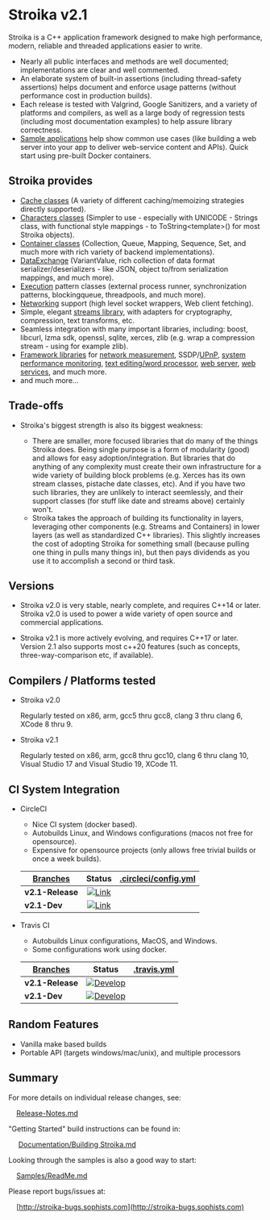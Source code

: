 ﻿# Stroika v2.1

Stroika is a C++ application framework designed to make high performance,
modern, reliable and threaded applications easier to write.

- Nearly all public interfaces and methods are well documented; implementations are clear and well commented.
- An elaborate system of built-in assertions (including thread-safety assertions) helps document and enforce usage patterns (without performance cost in production builds).
- Each release is tested with Valgrind, Google Sanitizers, and a variety of platforms and compilers, as well as a large body of regression tests (including most documentation examples) to help assure library correctness.
- [Sample applications](Samples/ReadMe.md) help show common use cases (like building a web server into your app to deliver web-service content and APIs). Quick start using pre-built Docker containers.

## Stroika provides

- [Cache classes](Library/Sources/Stroika/Foundation/Cache/ReadMe.md) (A variety of different caching/memoizing strategies directly supported).
- [Characters classes](Library/Sources/Stroika/Foundation/Characters/ReadMe.md) (Simpler to use - especially with UNICODE - Strings class, with functional style mappings - to ToString\<template\>() for most Stroika objects).
- [Container classes](Library/Sources/Stroika/Foundation/Containers/ReadMe.md) (Collection, Queue, Mapping, Sequence, Set, and much more with rich variety of backend implementations).
- [DataExchange](Library/Sources/Stroika/Foundation/DataExchange/ReadMe.md) (VariantValue, rich collection of data format serializer/deserializers - like JSON, object to/from serialization mappings, and much more).
- [Execution](Library/Sources/Stroika/Foundation/Execution/ReadMe.md) pattern classes (external process runner, synchronization patterns, blockingqueue, threadpools, and much more).
- [Networking](Library/Sources/Stroika/Foundation/IO/Network/ReadMe.md) support (high level socket wrappers, Web client fetching).
- Simple, elegant [streams library](Library/Sources/Stroika/Foundation/Streams/ReadMe.md), with adapters for cryptography, compression, text transforms, etc.
- Seamless integration with many important libraries, including: boost, libcurl, lzma sdk, openssl, sqlite, xerces, zlib (e.g. wrap a compression stream - using for example zlib).
- [Framework libraries](Library/Sources/Stroika/Frameworks/ReadMe.md) for [network measurement](Library/Sources/Stroika/Frameworks/NetworkMonitor/ReadMe.md), SSDP/[UPnP](Library/Sources/Stroika/Frameworks/UPnP/ReadMe.md), [system performance monitoring](Library/Sources/Stroika/Frameworks/SystemPerformance/ReadMe.md), [text editing/word processor](Library/Sources/Stroika/Frameworks/Led/ReadMe.md), [web server](Library/Sources/Stroika/Frameworks/WebServer/ReadMe.md), [web services](Library/Sources/Stroika/Frameworks/WebService/ReadMe.md), and much more.
- and much more...

## Trade-offs

- Stroika's biggest strength is also its biggest weakness:

  - There are smaller, more focused libraries that do many of the things Stroika does. Being single purpose is a form of modularity (good) and allows for easy adoption/integration. But libraries that do anything of any complexity must create their own infrastructure for a wide variety of building block problems (e.g. Xerces has its own stream classes, pistache date classes, etc). And if you have two such libraries, they are unlikely to interact seemlessly, and their support classes (for stuff like date and streams above) certainly won't.
  - Stroika takes the approach of building its functionality in layers, leveraging other components (e.g. Streams and Containers) in lower layers (as well as standardized C++ libraries). This slightly increases the cost of adopting Stroika for something small (because pulling one thing in pulls many things in), but then pays dividends as you use it to accomplish a second or third task.

## Versions

- Stroika v2.0 is very stable, nearly complete, and requires C++14 or later. Stroika v2.0 is used to power a wide variety of open source and commercial applications.

- Stroika v2.1 is more actively evolving, and requires C++17 or later. Version 2.1 also supports most c++20 features (such as concepts, three-way-comparison etc, if available).

## Compilers / Platforms tested

- Stroika v2.0

  Regularly tested on x86, arm, gcc5 thru gcc8, clang 3 thru clang 6, XCode 8 thru 9.

- Stroika v2.1

  Regularly tested on x86, arm, gcc8 thru gcc10, clang 6 thru clang 10, Visual Studio 17 and Visual Studio 19, XCode 11.

## CI System Integration

- CircleCI

  - Nice CI system (docker based).
  - Autobuilds Linux, and Windows configurations (macos not free for opensource).
  - Expensive for opensource projects (only allows free trivial builds or once a week builds).

  | [Branches](https://app.circleci.com/pipelines/github/SophistSolutions/Stroika) |                                                                               Status                                                                               | [.circleci/config.yml](.circleci/config.yml) |
  | ------------------------------------------------------------------------------ | :----------------------------------------------------------------------------------------------------------------------------------------------------------------: | -------------------------------------------- |
  | **v2.1-Release**                                                               | [![Link](https://circleci.com/gh/SophistSolutions/Stroika/tree/v2.1-Release.svg?style=shield)](https://circleci.com/gh/SophistSolutions/Stroika/tree/v2.1-Release) |                                              |
  | **v2.1-Dev**                                                                   |   [![Link](https://circleci.com/gh/SophistSolutions/Stroika/tree/v2.1-Dev.svg?style=shield)](https://circleci.com/gh/SophistSolutions/Stroika/tree/v2.1-Dev.svg)   |                                              |

- Travis CI

  - Autobuilds Linux configurations, MacOS, and Windows.
  - Some configurations work using docker.

  | [Branches](https://travis-ci.com/github/SophistSolutions/Stroika/branches) |                                                                               Status                                                                               | [.travis.yml](.travis.yml) |
  | -------------------------------------------------------------------------- | :----------------------------------------------------------------------------------------------------------------------------------------------------------------: | -------------------------- |
  | **v2.1-Release**                                                           | [![Develop](https://travis-ci.com/SophistSolutions/Stroika.svg?branch=v2.1-Release&status=passed)](https://travis-ci.com/github/SophistSolutions/Stroika/branches) |                            |
  | **v2.1-Dev**                                                               |   [![Develop](https://travis-ci.com/SophistSolutions/Stroika.svg?branch=v2.1-Dev&status=passed)](https://travis-ci.com/github/SophistSolutions/Stroika/branches)   |                            |

## Random Features

- Vanilla make based builds
- Portable API (targets windows/mac/unix), and multiple processors

## Summary

For more details on individual release changes, see:

&nbsp;&nbsp;&nbsp;&nbsp;[Release-Notes.md](Release-Notes.md)

"Getting Started" build instructions can be found in:

&nbsp;&nbsp;&nbsp;&nbsp; [Documentation/Building Stroika.md](Documentation/Building%20Stroika.md)

Looking through the samples is also a good way to start:

&nbsp;&nbsp;&nbsp;&nbsp;[Samples/ReadMe.md](Samples/ReadMe.md)

Please report bugs/issues at:

&nbsp;&nbsp;&nbsp;&nbsp;[http://stroika-bugs.sophists.com](http://stroika-bugs.sophists.com)
